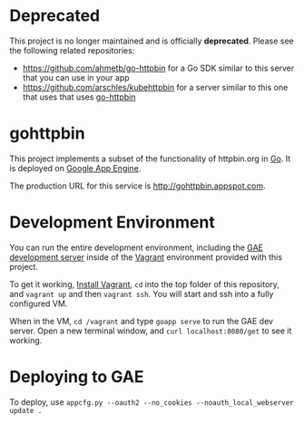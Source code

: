 # Deprecated

This project is no longer maintained and is officially __deprecated__. Please see the following related repositories:

- https://github.com/ahmetb/go-httpbin for a Go SDK similar to this server that you can use in your app
- https://github.com/arschles/kubehttpbin for a server similar to this one that uses that uses [go-httpbin](https://github.com/ahmetb/go-httpbin)

# gohttpbin
This project implements a subset of the functionality of httpbin.org in
[Go](golang.org). It is deployed on
[Google App Engine](https://developers.google.com/appengine/).

The production URL for this service is http://gohttpbin.appspot.com.

# Development Environment
You can run the entire development environment, including the
[GAE development server](https://developers.google.com/appengine/docs/go/gettingstarted/devenvironment)
inside of the [Vagrant](http://vagrantup.com) environment provided with this
project.

To get it working,
[Install Vagrant](http://docs.vagrantup.com/v2/installation/index.html),
`cd` into the top folder of this repository, and `vagrant up` and then
`vagrant ssh`. You will start and ssh into a fully configured VM.

When in the VM, `cd /vagrant` and type `goapp serve` to run the GAE dev server.
Open a new terminal window, and `curl localhost:8080/get` to see it working.

# Deploying to GAE
To deploy, use
`appcfg.py --oauth2 --no_cookies --noauth_local_webserver update .`

